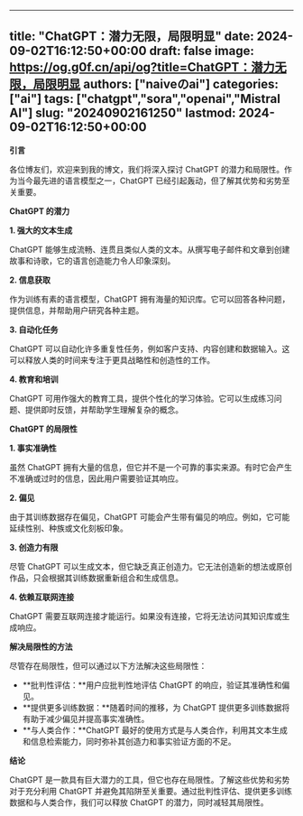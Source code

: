 
---
title: "ChatGPT：潜力无限，局限明显"
date: 2024-09-02T16:12:50+00:00
draft: false
image: https://og.g0f.cn/api/og?title=ChatGPT：潜力无限，局限明显
authors: ["naiveのai"]
categories: ["ai"]
tags: ["chatgpt","sora","openai","Mistral AI"]
slug: "20240902161250"
lastmod: 2024-09-02T16:12:50+00:00
---
**引言**

各位博友们，欢迎来到我的博文，我们将深入探讨 ChatGPT 的潜力和局限性。作为当今最先进的语言模型之一，ChatGPT 已经引起轰动，但了解其优势和劣势至关重要。

**ChatGPT 的潜力**

**1. 强大的文本生成**

ChatGPT 能够生成流畅、连贯且类似人类的文本。从撰写电子邮件和文章到创建故事和诗歌，它的语言创造能力令人印象深刻。

**2. 信息获取**

作为训练有素的语言模型，ChatGPT 拥有海量的知识库。它可以回答各种问题，提供信息，并帮助用户研究各种主题。

**3. 自动化任务**

ChatGPT 可以自动化许多重复性任务，例如客户支持、内容创建和数据输入。这可以释放人类的时间来专注于更具战略性和创造性的工作。

**4. 教育和培训**

ChatGPT 可用作强大的教育工具，提供个性化的学习体验。它可以生成练习问题、提供即时反馈，并帮助学生理解复杂的概念。

**ChatGPT 的局限性**

**1. 事实准确性**

虽然 ChatGPT 拥有大量的信息，但它并不是一个可靠的事实来源。有时它会产生不准确或过时的信息，因此用户需要验证其响应。

**2. 偏见**

由于其训练数据存在偏见，ChatGPT 可能会产生带有偏见的响应。例如，它可能延续性别、种族或文化刻板印象。

**3. 创造力有限**

尽管 ChatGPT 可以生成文本，但它缺乏真正创造力。它无法创造新的想法或原创作品，只会根据其训练数据重新组合和生成信息。

**4. 依赖互联网连接**

ChatGPT 需要互联网连接才能运行。如果没有连接，它将无法访问其知识库或生成响应。

**解决局限性的方法**

尽管存在局限性，但可以通过以下方法解决这些局限性：

* **批判性评估：**用户应批判性地评估 ChatGPT 的响应，验证其准确性和偏见。
* **提供更多训练数据：**随着时间的推移，为 ChatGPT 提供更多训练数据将有助于减少偏见并提高事实准确性。
* **与人类合作：**ChatGPT 最好的使用方式是与人类合作，利用其文本生成和信息检索能力，同时弥补其创造力和事实验证方面的不足。

**结论**

ChatGPT 是一款具有巨大潜力的工具，但它也存在局限性。了解这些优势和劣势对于充分利用 ChatGPT 并避免其陷阱至关重要。通过批判性评估、提供更多训练数据和与人类合作，我们可以释放 ChatGPT 的潜力，同时减轻其局限性。